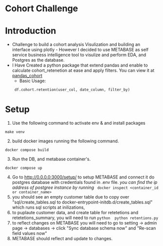 # Cohort Challenge

# Introduction
- Challenge to build a cohort analysis Visulization and building an interface using plotly - However I decided to use METABASE as self service business intelligence tool to visulize and perform EDA, and Postgres as the database.
- I Have Created a python package that extend pandas and enable to calculate cohort_retenetion at ease and apply filters. You can view it at [pandas_cohort](https://github.com/Yasalm/pandas_cohort)
    - Basic Usage:
    ```python
     df.cohort.retention(user_col, date_column, filter_by)
     ```

# Setup 
1. Use the following command to activate env & and install packages
```console
make venv
```
2. build docker images running the following command.
```console
docker compose build
```
3. Run the DB, and metabase container's.
```console
docker compose up
```
4. Go to http://0.0.0.0:3000/setup/ to setup METABASE and connect it do postgres database with credentials found in .env file. *you can find the ip address of postgree instance by running* ``` docker inspect <container_id or container_name>```
5. you should see an empty customer table due to copy over "sql/create_tables.sql to docker-entrypoint-initdb.d/create_tables.sql" which runs sql scripts at inilizations, 
6. to puplaute customer data, and create table for retetetions and retetetions_summary, you will need to run ```python 
                                                                                                          python retentions.py
                                                                                                           ```
7. to reflect changes on METABASE you will need to go to setting ->  admin page -> databases -> click "Sync database schema now" and "Re-scan field values now"
8. METABASE should reflect and update to changes.
